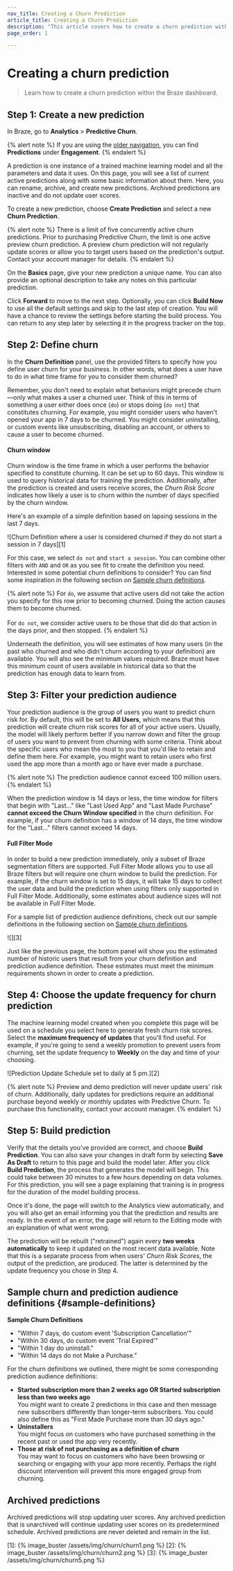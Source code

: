 ```yaml
---
nav_title: Creating a Churn Prediction
article_title: Creating a Churn Prediction
description: "This article covers how to create a churn prediction within the Braze dashboard."
page_order: 1

---
```


# Creating a churn prediction

> Learn how to create a churn prediction within the Braze dashboard.

## Step 1: Create a new prediction

In Braze, go to **Analytics** > **Predictive Churn**.

{% alert note %}
If you are using the [older navigation]({{site.baseurl}}/navigation), you can find **Predictions** under **Engagement**.
{% endalert %}

A prediction is one instance of a trained machine learning model and all the parameters and data it uses. On this page, you will see a list of current active predictions along with some basic information about them. Here, you can rename, archive, and create new predictions. Archived predictions are inactive and do not update user scores. 

To create a new prediction, choose **Create Prediction** and select a new **Churn Prediction**.

{% alert note %}
There is a limit of five concurrently active churn predictions. Prior to purchasing Predictive Churn, the limit is one active preview churn prediction. A preview churn prediction will not regularly update scores or allow you to target users based on the prediction's output. Contact your account manager for details.
{% endalert %}

On the **Basics** page, give your new prediction a unique name. You can also provide an optional description to take any notes on this particular prediction.

Click **Forward** to move to the next step. Optionally, you can click **Build Now** to use all the default settings and skip to the last step of creation. You will have a chance to review the settings before starting the build process. You can return to any step later by selecting it in the progress tracker on the top.

## Step 2: Define churn

In the **Churn Definition** panel, use the provided filters to specify how you define user churn for your business. In other words, what does a user have to do in what time frame for you to consider them churned?

Remember, you don't need to explain what behaviors might precede churn—only what makes a user a churned user. Think of this in terms of something a user either does once (`do`) or stops doing (`do not`) that constitutes churning. For example, you might consider users who haven't opened your app in 7 days to be churned. You might consider uninstalling, or custom events like unsubscribing, disabling an account, or others to cause a user to become churned. 

#### Churn window

Churn window is the time frame in which a user performs the behavior specified to constitute churning. It can be set up to 60 days. This window is used to query historical data for training the prediction. Additionally, after the prediction is created and users receive scores, the _Churn Risk Score_ indicates how likely a user is to churn within the number of days specified by the churn window. 

Here's an example of a simple definition based on lapsing sessions in the last 7 days.

![Churn Definition where a user is considered churned if they do not start a session in 7 days][1]

For this case, we select `do not` and `start a session`. You can combine other filters with `AND` and `OR` as you see fit to create the definition you need. Interested in some potential churn definitions to consider? You can find some inspiration in the following section on [Sample churn definitions](#sample-definitions).

{% alert note %}
For `do`, we assume that active users did not take the action you specify for this row prior to becoming churned. Doing the action causes them to become churned. <br><br>For `do not`, we consider active users to be those that did do that action in the days prior, and then stopped.
{% endalert %}

Underneath the definition, you will see estimates of how many users (in the past who churned and who didn't churn according to your definition) are available. You will also see the minimum values required. Braze must have this minimum count of users available in historical data so that the prediction has enough data to learn from.

## Step 3: Filter your prediction audience

Your prediction audience is the group of users you want to predict churn risk for. By default, this will be set to **All Users**, which means that this prediction will create churn risk scores for all of your active users. Usually, the model will likely perform better if you narrow down and filter the group of users you want to prevent from churning with some criteria. Think about the specific users who mean the most to you that you'd like to retain and define them here. For example, you might want to retain users who first used the app more than a month ago or have ever made a purchase.

{% alert note %}
The prediction audience cannot exceed 100 million users.
{% endalert %}

When the prediction window is 14 days or less, the time window for filters that begin with "Last..." like "Last Used App" and "Last Made Purchase" **cannot exceed the Churn Window specified** in the churn definition. For example, if your churn definition has a window of 14 days, the time window for the "Last..." filters cannot exceed 14 days.

#### Full Filter Mode

In order to build a new prediction immediately, only a subset of Braze segmentation filters are supported. Full Filter Mode allows you to use all Braze filters but will require one churn window to build the prediction. For example, if the churn window is set to 15 days, it will take 15 days to collect the user data and build the prediction when using filters only supported in Full Filter Mode. Additionally, some estimates about audience sizes will not be available in Full Filter Mode.

For a sample list of prediction audience definitions, check out our sample definitions in the following section on [Sample churn definitions](#sample-definitions).

![][3]

Just like the previous page, the bottom panel will show you the estimated number of historic users that result from your churn definition and prediction audience definition. These estimates must meet the minimum requirements shown in order to create a prediction.

## Step 4: Choose the update frequency for churn prediction

The machine learning model created when you complete this page will be used on a schedule you select here to generate fresh churn risk scores. Select the **maximum frequency of updates** that you'll find useful. For example, if you're going to send a weekly promotion to prevent users from churning, set the update frequency to **Weekly** on the day and time of your choosing. 

![Prediction Update Schedule set to daily at 5 pm.][2]

{% alert note %}
Preview and demo prediction will never update users' risk of churn. Additionally, daily updates for predictions require an additional purchase beyond weekly or monthly updates with Predictive Churn. To purchase this functionality, contact your account manager. 
{% endalert %}

## Step 5: Build prediction

Verify that the details you've provided are correct, and choose **Build Prediction**. You can also save your changes in draft form by selecting **Save As Draft** to return to this page and build the model later. After you click **Build Prediction**, the process that generates the model will begin. This could take between 30 minutes to a few hours depending on data volumes. For this prediction, you will see a page explaining that training is in progress for the duration of the model building process.

Once it's done, the page will switch to the Analytics view automatically, and you will also get an email informing you that the prediction and results are ready. In the event of an error, the page will return to the Editing mode with an explanation of what went wrong.

The prediction will be rebuilt ("retrained") again every **two weeks automatically** to keep it updated on the most recent data available. Note that this is a separate process from when users' _Churn Risk Scores_, the output of the prediction, are produced. The latter is determined by the update frequency you chose in Step 4.

## Sample churn and prediction audience definitions {#sample-definitions}

**Sample Churn Definitions**<br>
- "Within 7 days, do custom event 'Subscription Cancellation'"<br>
- "Within 30 days, do custom event 'Trial Expired'"<br>
- "Within 1 day do uninstall." <br>
- "Within 14 days do not Make a Purchase." <br>

For the churn definitions we outlined, there might be some corresponding prediction audience definitions:<br>
- **Started subscription more than 2 weeks ago OR Started subscription less than two weeks ago**<br>You might want to create 2 predictions in this case and then message new subscribers differently than longer-term subscribers. You could also define this as "First Made Purchase more than 30 days ago."<br>
- **Uninstallers**<br>You might focus on customers who have purchased something in the recent past or used the app very recently.<br>
- **Those at risk of not purchasing as a definition of churn**<br>You may want to focus on customers who have been browsing or searching or engaging with your app more recently. Perhaps the right discount intervention will prevent this more engaged group from churning.

## Archived predictions

Archived predictions will stop updating user scores. Any archived prediction that is unarchived will continue updating user scores on its predetermined schedule. Archived predictions are never deleted and remain in the list.

[1]: {% image_buster /assets/img/churn/churn1.png %}
[2]: {% image_buster /assets/img/churn/churn2.png %}
[3]: {% image_buster /assets/img/churn/churn5.png %}

